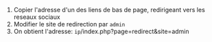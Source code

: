 1. Copier l'adresse d'un des liens de bas de page, redirigeant vers les reseaux sociaux
2. Modifier le site de redirection par `admin`
3. On obtient l'adresse: `ip`/index.php?page=redirect&site=admin
